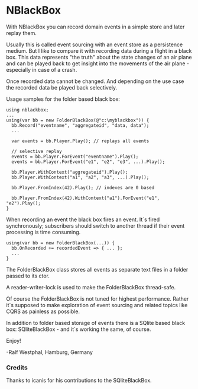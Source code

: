 # NBlackBox

With NBlackBox you can record domain events in a simple store and later replay them.

Usually this is called event sourcing with an event store as a persistence medium.
But I like to compare it with recording data during a flight in a black box.
This data represents "the truth" about the state changes of an air plane and can be
played back to get insight into the movements of the air plane - especially in case of a crash.

Once recorded data cannot be changed. And depending on the use case the recorded data be played back selectively.

Usage samples for the folder based black box:

```
using nblackbox;
...
using(var bb = new FolderBlackBox(@"c:\myblackbox")) {
  bb.Record("eventname", "aggregateid", "data, data");
  ...

  var events = bb.Player.Play(); // replays all events

  // selective replay
  events = bb.Player.ForEvent("eventname").Play();
  events = bb.Player.ForEvent("e1", "e2", "e3", ...).Play();

  bb.Player.WithContext("aggregateid").Play();
  bb.Player.WithContext("a1", "a2", "a3", ...).Play();

  bb.Player.FromIndex(42).Play(); // indexes are 0 based

  bb.Player.FromIndex(42).WithContext("a1").ForEvent("e1", "e2").Play();
}
```

When recording an event the black box fires an event. It´s fired synchronously; 
subscribers should switch to another thread if their event processing is time consuming.

```
using(var bb = new FolderBlackBox(...)) {
  bb.OnRecorded += recordedEvent => { ... };
  ...
}

```

The FolderBlackBox class stores all events as separate text files in a folder passed to its ctor.

A reader-writer-lock is used to make the FolderBlackBox thread-safe.

Of course the FolderBlackBox is not tuned for highest performance. Rather it´s supposed to make exploration of event sourcing and related topics like CQRS as painless as possible.

In addition to folder based storage of events there is a SQlite based black box: SQliteBlackBox - and it´s working the same, of course.

Enjoy!

-Ralf Westphal, Hamburg, Germany

### Credits
Thanks to icanis for his contributions to the SQliteBlackBox.
